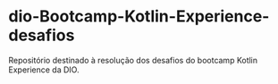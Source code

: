 # dio-Bootcamp-Kotlin-Experience-desafios
Repositório destinado à resolução dos desafios do bootcamp Kotlin Experience da DIO.
